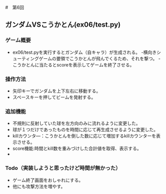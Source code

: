 #　第6回
## ガンダムVSこうかとん(ex06/test.py)
### ゲーム概要
- ex06/test.pyを実行するとガンダム（自キャラ）が生成される。
-横向きシューティングゲームの要領でこうかとんが飛んでくるため、それを撃つ。
-こうかとんに当たるとscoreを表示してゲームを終了させる。
### 操作方法
- 矢印キーでガンダムを上下左右に移動する。
- スペースキーを押してビームを発射する。
### 追加機能
- 不規則に反射していた球を左方向のみに流れるように変更した。
- 球が１つだけであったものを時間に応じて再生成させるように変更した。
- killカウンタ―：こうかとんを倒した数に応じて増加するkillカウンターを表示させる。
- score機能:時間とkill数を重みづけした合計値を取得、表示する。
-
### Todo（実装しようと思ったけど時間が無かった）
- ゲーム終了画面をおしゃれにする。
- 他にも攻撃方法を増やす。